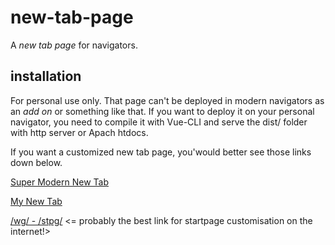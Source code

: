 # new-tab-page
A *new tab page* for navigators.

## installation
For personal use only. That page can't be deployed in modern navigators as an *add on* or something like that. If you want to deploy it on your personal navigator, you need to compile it with Vue-CLI and serve the dist/ folder with http server or Apach htdocs. 

If you want a customized new tab page, you'would better see those links down below.

[Super Modern New Tab](https://chrome.google.com/webstore/detail/super-modern-new-tab/dhphmpoekpoecdbjeionimpiceigkeil)

[My New Tab](https://chrome.google.com/webstore/detail/my-new-tab/ibcdapcpgpofknnfbggcaikbggahcdfi)

[/wg/ - /stpg/](https://stpg.tk/) <= probably the best link for startpage customisation on the internet!>


